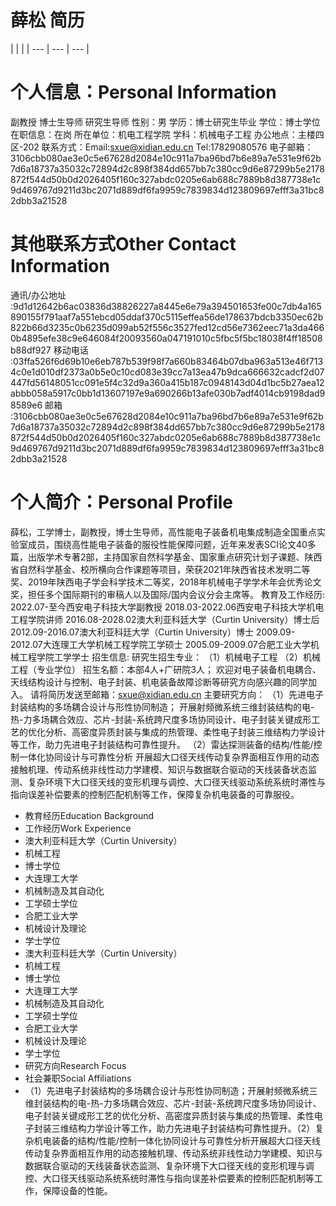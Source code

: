 # 薛松 简历

|  |  |
| --- | --- | --- |


# 个人信息：Personal Information
副教授
    博士生导师
    研究生导师
性别：男
学历：博士研究生毕业
学位：博士学位
在职信息：在岗
所在单位：机电工程学院
学科：机械电子工程
办公地点：主楼四区-202
联系方式：Email:sxue@xidian.edu.cn
Tel:17829080576
电子邮箱：3106cbb080ae3e0c5e67628d2084e10c911a7ba96bd7b6e89a7e531e9f62b7d6a18737a35032c72894d2c898f384dd657bb7c380cc9d6e87299b5e2178872f544d50b0d2026405f160c327abdc0205e6ab688c7889b8d387738e1c9d469767d9211d3bc2071d889df6fa9959c7839834d123809697efff3a31bc82dbb3a21528

# 其他联系方式Other Contact Information
通讯/办公地址 :9d1d12642b6ac03836d38826227a8445e6e79a394501653fe00c7db4a165890155f791aaf7a551ebcd05ddaf370c5115effea56de178637bdcb3350ec62b822b66d3235c0b6235d099ab52f556c3527fed12cd56e7362eec71a3da4660b4895efe38c9e646084f20093560a047191010c5fbc5f5bc18038f4ff18508b88df927
移动电话 :03ffa526f6d69b10e6eb787b539f98f7a660b83464b07dba963a513e46f7134c0e1d010df2373a0b5e0c10cd083e39cc7a13ea47b9dca666632cadcf2d07447fd56148051cc091e5f4c32d9a360a415b187c0948143d04d1bc5b27aea12abbb058a5917c0bb1d13607197e9a690266b13afe030b7adf4014cb9198dad98589e6
邮箱 :3106cbb080ae3e0c5e67628d2084e10c911a7ba96bd7b6e89a7e531e9f62b7d6a18737a35032c72894d2c898f384dd657bb7c380cc9d6e87299b5e2178872f544d50b0d2026405f160c327abdc0205e6ab688c7889b8d387738e1c9d469767d9211d3bc2071d889df6fa9959c7839834d123809697efff3a31bc82dbb3a21528

# 个人简介：Personal Profile
薛松，工学博士，副教授，博士生导师，高性能电子装备机电集成制造全国重点实验室成员，围绕高性能电子装备的服役性能保障问题，近年来发表SCI论文40多篇，出版学术专著2部，主持国家自然科学基金、国家重点研究计划子课题、陕西省自然科学基金、校所横向合作课题等项目，荣获2021年陕西省技术发明二等奖、2019年陕西电子学会科学技术二等奖，2018年机械电子学学术年会优秀论文奖，担任多个国际期刊的审稿人以及国际/国内会议分会主席等。
教育及工作经历:
2022.07-至今西安电子科技大学副教授
2018.03-2022.06西安电子科技大学机电工程学院讲师
2016.08-2028.02澳大利亚科廷大学（Curtin University）博士后
2012.09-2016.07澳大利亚科廷大学（Curtin University）博士
2009.09-2012.07大连理工大学机械工程学院工学硕士
2005.09-2009.07合肥工业大学机械工程学院工学学士
招生信息:
研究生招生专业：
（1）机械电子工程
（2）机械工程（专业学位）
招生名额：本部4人+广研院3人；
欢迎对电子装备机电耦合、天线结构设计与控制、电子封装、机电装备故障诊断等研究方向感兴趣的同学加入。
请将简历发送至邮箱：sxue@xidian.edu.cn
主要研究方向：
（1）先进电子封装结构的多场耦合设计与形性协同制造；
开展射频微系统三维封装结构的电-热-力多场耦合效应、芯片-封装-系统跨尺度多场协同设计、电子封装关键成形工艺的优化分析、高密度异质封装与集成的热管理、柔性电子封装三维结构力学设计等工作，助力先进电子封装结构可靠性提升。
（2）雷达探测装备的结构/性能/控制一体化协同设计与可靠性分析
开展超大口径天线传动复杂界面相互作用的动态接触机理、传动系统非线性动力学建模、知识与数据联合驱动的天线装备状态监测、复杂环境下大口径天线的变形机理与调控、大口径天线驱动系统系统时滞性与指向误差补偿要素的控制匹配机制等工作，保障复杂机电装备的可靠服役。
- 教育经历Education Background
- 工作经历Work Experience
- 澳大利亚科廷大学（Curtin University）
- 机械工程
- 博士学位
- 大连理工大学
- 机械制造及其自动化
- 工学硕士学位
- 合肥工业大学
- 机械设计及理论
- 学士学位
- 澳大利亚科廷大学（Curtin University）
- 机械工程
- 博士学位
- 大连理工大学
- 机械制造及其自动化
- 工学硕士学位
- 合肥工业大学
- 机械设计及理论
- 学士学位
- 研究方向Research Focus
- 社会兼职Social Affiliations
- （1）先进电子封装结构的多场耦合设计与形性协同制造；开展射频微系统三维封装结构的电-热-力多场耦合效应、芯片-封装-系统跨尺度多场协同设计、电子封装关键成形工艺的优化分析、高密度异质封装与集成的热管理、柔性电子封装三维结构力学设计等工作，助力先进电子封装结构可靠性提升。（2）复杂机电装备的结构/性能/控制一体化协同设计与可靠性分析开展超大口径天线传动复杂界面相互作用的动态接触机理、传动系统非线性动力学建模、知识与数据联合驱动的天线装备状态监测、复杂环境下大口径天线的变形机理与调控、大口径天线驱动系统系统时滞性与指向误差补偿要素的控制匹配机制等工作，保障设备的性能。
